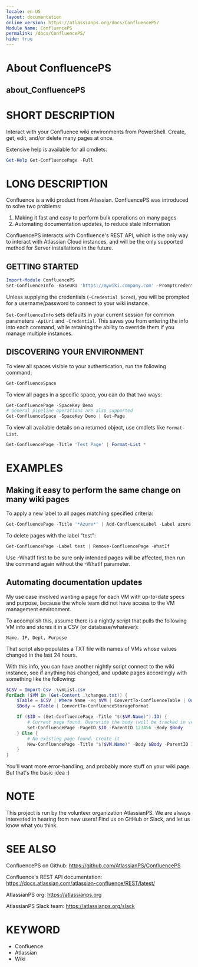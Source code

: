 ```yaml
---
locale: en-US
layout: documentation
online version: https://atlassianps.org/docs/ConfluencePS/
Module Name: ConfluencePS
permalink: /docs/ConfluencePS/
hide: true
---
```

# About ConfluencePS

## about_ConfluencePS

# SHORT DESCRIPTION

Interact with your Confluence wiki environments from PowerShell.
Create, get, edit, and/or delete many pages at once.

Extensive help is available for all cmdlets:

```powershell
Get-Help Get-ConfluencePage -Full
```

# LONG DESCRIPTION

Confluence is a wiki product from Atlassian. ConfluencePS was introduced to solve two problems:

1. Making it fast and easy to perform bulk operations on many pages
2. Automating documentation updates, to reduce stale information

ConfluencePS interacts with Confluence's REST API, which is the only way
to interact with Atlassian Cloud instances, and will be the only supported
method for Server installations in the future.

## GETTING STARTED

```powershell
Import-Module ConfluencePS
Set-ConfluenceInfo -BaseURI 'https://mywiki.company.com' -PromptCredentials
```

Unless supplying the credentials (`-Credential $cred`), you will be
prompted for a username/password to connect to your wiki instance.

`Set-ConfluenceInfo` sets defaults in your current session for common parameters
`-ApiUri` and `-Credential`. This saves you from entering the info into each command,
while retaining the ability to override them if you manage multiple instances.

## DISCOVERING YOUR ENVIRONMENT

To view all spaces visible to your authentication, run the following command:

```powershell
Get-ConfluenceSpace
```

To view all pages in a specific space, you can do that two ways:

```powershell
Get-ConfluencePage -SpaceKey Demo
# General pipeline operations are also supported
Get-ConfluenceSpace -SpaceKey Demo | Get-Page
```

To view all available details on a returned object, use cmdlets like `Format-List`.

```powershell
Get-ConfluencePage -Title 'Test Page' | Format-List *
```

# EXAMPLES

## Making it easy to perform the same change on many wiki pages

To apply a new label to all pages matching specified criteria:

```powershell
Get-ConfluencePage -Title '*Azure*' | Add-ConfluenceLabel -Label azure
```

To delete pages with the label "test":

```powershell
Get-ConfluencePage -Label test | Remove-ConfluencePage -WhatIf
```

Use -WhatIf first to be sure only intended pages will be affected,
then run the command again without the -WhatIf parameter.

## Automating documentation updates

My use case involved wanting a page for each VM with up-to-date specs and purpose,
because the whole team did not have access to the VM management environment.

To accomplish this, assume there is a nightly script that pulls the following
VM info and stores it in a CSV (or database/whatever):

```text
Name, IP, Dept, Purpose
```

That script also populates a TXT file with names of VMs whose values
changed in the last 24 hours.

With this info, you can have another nightly script connect to the wiki
instance, see if anything has changed, and update pages accordingly with
something like the following:

```powershell
$CSV = Import-Csv .\vmList.csv
ForEach ($VM in (Get-Content .\changes.txt)) {
    $Table = $CSV | Where Name -eq $VM | ConvertTo-ConfluenceTable | Out-String
    $Body = $Table | ConvertTo-ConfluenceStorageFormat

    If ($ID = (Get-ConfluencePage -Title "$($VM.Name)").ID) {
        # Current page found. Overwrite the body (will be tracked in version history)
        Set-ConfluencePage -PageID $ID -ParentID 123456 -Body $Body
    } Else {
        # No existing page found. Create it
        New-ConfluencePage -Title "$($VM.Name)" -Body $Body -ParentID 123456
    }
}
```

You'll want more error-handling, and probably more stuff on your wiki page.
But that's the basic idea :)

# NOTE

This project is run by the volunteer organization AtlassianPS.
We are always interested in hearing from new users!
Find us on GitHub or Slack, and let us know what you think.

# SEE ALSO

ConfluencePS on Github: <https://github.com/AtlassianPS/ConfluencePS>

Confluence's REST API documentation: <https://docs.atlassian.com/atlassian-confluence/REST/latest/>

AtlassianPS org: <https://atlassianps.org>

AtlassianPS Slack team: <https://atlassianps.org/slack>

# KEYWORD

- Confluence
- Atlassian
- Wiki
